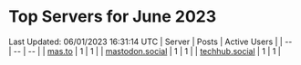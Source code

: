 # Top Servers for June 2023
Last Updated: 06/01/2023 16:31:14 UTC
| Server | Posts | Active Users |
| -- | -- | -- |
| [mas.to](https://mas.to/tags/PowerShell) | 1 | 1 |
| [mastodon.social](https://mastodon.social/tags/PowerShell) | 1 | 1 |
| [techhub.social](https://techhub.social/tags/PowerShell) | 1 | 1 |
